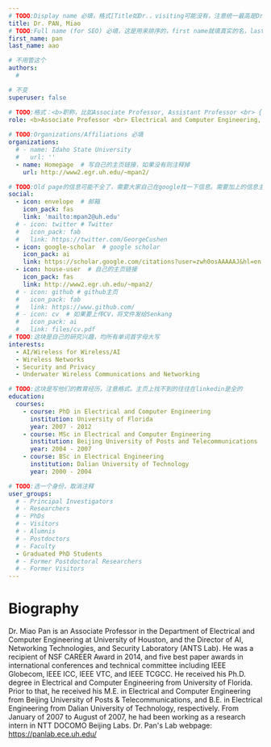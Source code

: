 ```yaml
---
# TODO:Display name 必填，格式[Title如Dr.，visiting可能没有，注意统一最高是Dr. 而不是Prof.] [全大写的Last name][, ][首字母大写的Last name]
title: Dr. PAN, Miao
# TODO:Full name (for SEO) 必填，这是用来排序的，first name就填真实的名，last_name一定按照excel填写
first_name: pan   
last_name: aao

# 不用管这个
authors:
  # 

# 不变
superuser: false

# TODO:格式：<b>职称，比如Associate Professor, Assistant Professor <br> {工作单位}, {工作国家:China、USA等}</b>
role: <b>Associate Professor <br> Electrical and Computer Engineering, University of Houston, USA</b>
 
# TODO:Organizations/Affiliations 必填
organizations:
  # - name: Idaho State University 
  #   url: ''
  - name: Homepage  # 写自己的主页链接，如果没有则注释掉
    url: http://www2.egr.uh.edu/~mpan2/

# TODO:Old page的信息可能不全了，需要大家自己在google找一下信息。需要加上的信息主要包含email、google scholar、个人主页、linkedin
social:
  - icon: envelope  # 邮箱
    icon_pack: fas
    link: 'mailto:mpan2@uh.edu'
  # - icon: twitter # Twitter
  #   icon_pack: fab  
  #   link: https://twitter.com/GeorgeCushen
  - icon: google-scholar  # google scholar
    icon_pack: ai
    link: https://scholar.google.com/citations?user=zwh0osAAAAAJ&hl=en
  - icon: house-user  # 自己的主页链接
    icon_pack: fas
    link: http://www2.egr.uh.edu/~mpan2/
  # - icon: github # github主页
  #   icon_pack: fab   
  #   link: https://www.github.com/
  # - icon: cv  # 如果要上传CV，将文件发给Senkang
  #   icon_pack: ai
  #   link: files/cv.pdf
# TODO:这块是自己的研究兴趣，均所有单词首字母大写
interests:
  - AI/Wireless for Wireless/AI
  - Wireless Networks
  - Security and Privacy
  - Underwater Wireless Communications and Networking

# TODO:这块是写他们的教育经历，注意格式。主页上找不到的往往在linkedin是全的
education:
  courses:
    - course: PhD in Electrical and Computer Engineering
      institution: University of Florida
      year: 2007 - 2012
    - course: MSc in Electrical and Computer Engineering
      institution: Beijing University of Posts and Telecommunications
      year: 2004 - 2007
    - course: BSc in Electrical Engineering
      institution: Dalian University of Technology
      year: 2000 - 2004

# TODO:选一个身份，取消注释
user_groups:
  # - Principal Investigators
  # - Researchers
  # - PhDs
  # - Visitors
  # - Alumnis
  # - Postdoctors
  # - Faculty
  - Graduated PhD Students
  # - Former Postdoctoral Researchers
  # - Former Visitors
---
```

<!-- TODO:写自己的Biography -->
# Biography
<!-- 这部分不要写他们的PhD招生信息，直接复制他们主页的个人简介。实在没有，在excel备注一下{个人资料缺失}再提交给我 -->
<!-- <p style="text-align:justify">  -->
Dr. Miao Pan is an Associate Professor in the Department of Electrical and Computer Engineering at University of Houston, and the Director of AI, Networking Technologies, and Security Laboratory (ANTS Lab). He was a recipient of NSF CAREER Award in 2014, and five best paper awards in international conferences and technical committee including IEEE Globecom, IEEE ICC, IEEE VTC, and IEEE TCGCC. He received his Ph.D. degree in Electrical and Computer Engineering from University of Florida. Prior to that, he received his M.E. in Electrical and Computer Engineering from Beijing University of Posts & Telecommunications, and B.E. in Electrical Engineering from Dalian University of Technology, respectively. From January of 2007 to August of 2007, he had been working as a research intern in NTT DOCOMO Beijing Labs. Dr. Pan's Lab webpage: https://panlab.ece.uh.edu/